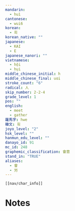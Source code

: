 ```yaml
---
mandarin:
  - huì
cantonese:
  - wui6
korean:
  - 회
korean_native: ""
japanese:
  - KAI
  - E
japanese_nanori: ""
vietnamese:
  - hội
  - hụi
middle_chinese_initial: h
middle_chinese_final: uɑi
stroke_count: "6"
radical: 人
skip_number: 2-2-4
grade_level: 1
pos: ""
english:
  - meet
  - gather
羅馬字: hwe
韓文: 훠
joyo_level: "2"
hsk_level: ""
hanmun_edu_level: ""
danayo_id: 91
mc_id: 248
graphemic_classification: 會意
stand_in: "TRUE"
aliases:
  - 會
  - 屶
---
```

```meta-bind-embed
[[nav/char_info]]
```

# Notes
